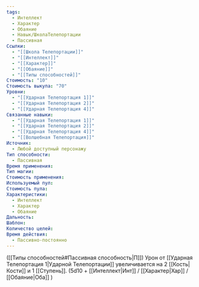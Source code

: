 ```yaml
---
tags:
  - Интеллект
  - Характер
  - Обаяние
  - Навык/ШколаТелепортации
  - Пассивная
Ссылки:
  - "[[Школа Телепортации]]"
  - "[[Интеллект]]"
  - "[[Характер]]"
  - "[[Обаяние]]"
  - "[[Типы способностей]]"
Стоимость: "10"
Стоимость выкупа: "70"
Уровни:
  - "[[Ударная Телепортация 1]]"
  - "[[Ударная Телепортация 2]]"
  - "[[Ударная Телепортация 4]]"
Связанные навыки:
  - "[[Ударная Телепортация 1]]"
  - "[[Ударная Телепортация 2]]"
  - "[[Ударная Телепортация 4]]"
  - "[[Волшебная Телепортация]]"
Источник:
  - Любой доступный персонажу
Тип способности:
  - Пассивная
Время применения: 
Тип магии: 
Стоимость применения: 
Используемый пул: 
Стоимость пула: 
Характеристики:
  - Интеллект
  - Характер
  - Обаяние
Дальность: 
Шаблон: 
Количество целей: 
Время действия:
  - Пассивно-постоянно
---
```

([[Типы способностей#Пассивная способность|П]]) Урон от [[Ударная Телепортация 1|Ударной Телепортации]] увеличивается на 2 [[Кость|Кости]] и 1 [[Ступень]]. (5d10 + [[Интеллект|Инт]] / [[Характер|Хар]] / [[Обаяние|Оба]] )